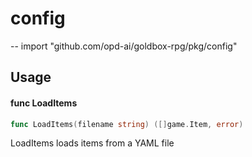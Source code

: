# config
--
    import "github.com/opd-ai/goldbox-rpg/pkg/config"


## Usage

#### func  LoadItems

```go
func LoadItems(filename string) ([]game.Item, error)
```
LoadItems loads items from a YAML file
